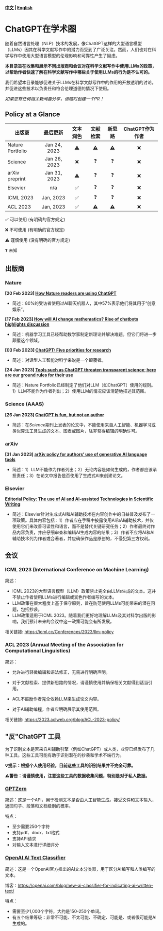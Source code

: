 **[中文](./README_ZH.md) | [English](./README.md)** 

# ChatGPT在学术圈

随着自然语言处理（NLP）技术的发展，像ChatGPT这样的大型语言模型（LLMs）因其在科学文献写作中的潜力而受到了广泛关注。然而，人们也对在科学写作中使用大型语言模型的伦理影响和可靠性产生了疑虑。

**本目录旨在收集和展示不同出版商和会议对在科学文献写作中使用LLMs的政策，以帮助作者快速了解在科学文献写作中哪些关于使用LLMs的行为是不认可的。**

我们希望本目录能够促进关于LLMs在科学文献写作中的作用的开放透明的讨论，并促进这些技术以负责任和符合伦理道德的情况下使用。

*如果您有任何相关新闻要分享，请随时创建一个PR！*




## Policy at a Glance

| 出版商           |   最后更新   | 文本润色 | 文献检索 | 新思路 | ChatGPT作为作者 |
| ---------------- | :----------: | :------: | :------: | :----: | :-------------: |
| Nature Portfolio | Jan 24, 2023 |    ⚠️     |    ⚠️     |   ⚠️    |        ❌        |
| Science          | Jan 26, 2023 |    ❌     |    ❓     |   ❓    |        ❌        |
| arXiv preprint   | Jan 31, 2023 |    ⚠️     |    ❓     |   ❓    |        ❌        |
| Elsevier         |     n/a      |    ✅     |    ❓     |   ❓    |        ❌        |
| ICML 2023        |  Jan, 2023   |    ✅     |    ❓     |   ❓    |        ❌        |
| ACL 2023         |  Jan, 2023   |    ✅     |    ⚠️     |   ⚠️    |        ❌        |


✅ 可以使用 (有明确的官方规定)

❌ 不可使用 (有明确的官方规定)

⚠️ 谨慎使用 (没有明确的官方规定)

❓ 未知



## 出版商

### Nature

**[20 Feb 2023] [How Nature readers are using ChatGPT](https://www.nature.com/articles/d41586-023-00500-8)**

- 简述：80%的受访者使用过AI聊天机器人，其中57%表示他们将其用于“创意娱乐”。

**[17 Feb 2023] [How will AI change mathematics? Rise of chatbots highlights discussion](https://www.nature.com/articles/d41586-023-00487-2)**

- 简述：机器学习工具已经帮助数学家制定新理论并解决难题。但它们将进一步颠覆这个领域。

**[03 Feb 2023] [ChatGPT: Five priorities for research](https://www.nature.com/articles/d41586-023-00288-7)**

- 简述：对话型人工智能对科学来说是一个颠覆者。

**[24 Jan 2023] [Tools such as ChatGPT threaten transparent science; here are our ground rules for their use](https://www.nature.com/articles/d41586-023-00191-1)**

- 简述：Nature Portfolio已经制定了他们对LLM（如ChatGPT）使用的规则。1）LLM不能作为作者列出；2）使用LLM的情况应该清楚地描述其范围。

### Science (AAAS)

**[26 Jan 2023] [ChatGPT is fun, but not an author](https://www.science.org/doi/10.1126/science.adg7879)**

- 简述：在*Science*期刊上发表的论文中，不能使用来自人工智能、机器学习或类似算法工具生成的文本、图表或图片，除非获得编辑的明确许可。

### arXiv

**[31 Jan 2023] [arXiv policy for authors’ use of generative AI language tools](https://blog.arxiv.org/2023/01/31/arxiv-announces-new-policy-on-chatgpt-and-similar-tools/)**

- 简述：1）LLM不能作为作者列出；2）无论内容是如何生成的，作者都应该承担责任；3）在论文中报告是否使用了生成式AI来创建论文。

### Elsevier

**[Editorial Policy: The use of AI and AI-assisted Technologies in Scientific Writing](https://www.elsevier.com/about/policies/publishing-ethics)**

- 简述：Elsevier针对生成式AI和AI辅助技术在内容创作中的日益普及发布了一项政策。具体内容包括：1）作者应在手稿中披露使用AI和AI辅助技术，并仅使用它们来改善可读性和语言，而不是替代关键研究任务；2）作者最终对作品内容负责，并应仔细审查和编辑AI生成内容的结果；3）作者不应将AI和AI辅助技术列为作者或合著者，并应确保作品是原创的，不侵犯第三方权利。

## 会议

### ICML 2023 (International Conference on Machine Learning)

简述：

- ICML 2023的大型语言模型（LLM）政策禁止完全由LLMs生成的文本。这并不禁止作者使用LLMs进行编辑或润色作者编写的文本。
- LLM政策在很大程度上基于保守原则，旨在防范使用LLMs可能带来的潜在问题，包括抄袭。
- LLM政策适用于ICML 2023。随着我们更好地理解LLMs及其对科学出版的影响，我们预计未来的会议中这一政策可能会有所发展。

相关链接: https://icml.cc/Conferences/2023/llm-policy

### ACL 2023 (Annual Meeting of the Association for Computational Linguistics)

简述：

- 允许进行轻微编辑和语法修正，无需进行明确声明。

- 对于文献检索、提供新思路的情况，请谨慎使用并确保相关文献得到适当引用。
- ACL不鼓励作者完全依赖LLM来生成论文内容。
- 对于AI辅助编程，作者应明确展示其使用范围。

相关链接: https://2023.aclweb.org/blog/ACL-2023-policy/



## "反"ChatGPT 工具

为了识别文本是否来自AI辅助引擎（例如ChatGPT）或人类，业界已经发布了几种工具。这些工具可能有助于识别潜在的抄袭和学术不端行为。

**💡提示：根据个人使用经验，目前这些工具的识别结果并不完全可靠。**

**⚠️警告：请谨慎使用，注意这些工具的数据收集问题，特别是对于私人数据。**

### [GPTZero](https://gptzero.me)

简述：这是一个API，用于检测文本是否由人工智能生成。接受文件和文本输入，返回句子、段落和文档级别的概率。

特点：
- 至少需要250个字符
- 支持pdf、docx、txt格式
- 支持API请求
- 对输入文本进行详细评分

### [OpenAI AI Text Classifier](https://platform.openai.com/ai-text-classifier)

简述：这是一个OpenAI官方推出的AI文本分类器，用于区分AI编写和人类编写的文本。

博客：https://openai.com/blog/new-ai-classifier-for-indicating-ai-written-text/

特点：

- 需要至少1,000个字符，大约是150-250个单词。
- 有五个结果等级：非常不可能、不太可能、不确定、可能是、或者很可能是AI生成的。